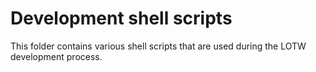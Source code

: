 # Development shell scripts

This folder contains various shell scripts that are used during the LOTW development process.

